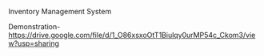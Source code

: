 Inventory Management System

Demonstration-https://drive.google.com/file/d/1_O86xsxoOtT1Biulqy0urMP54c_Ckom3/view?usp=sharing
